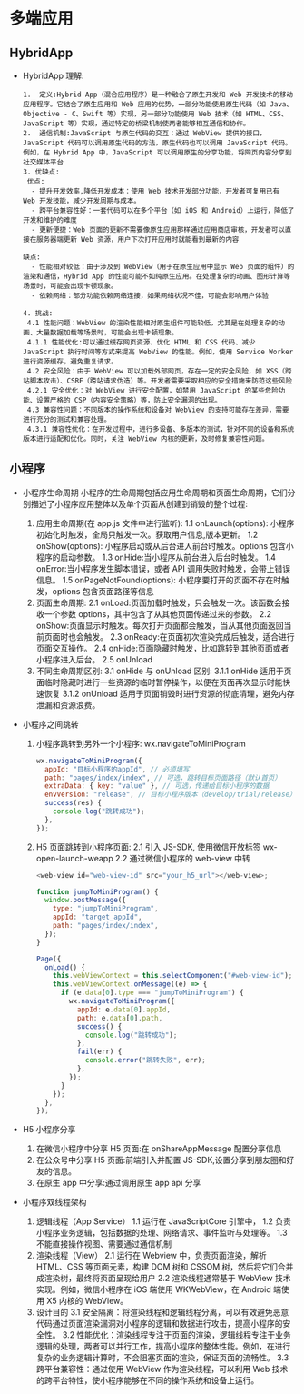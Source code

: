 <!--
 * @Author: TerryMin
 * @Date: 2025-01-07 11:13:52
 * @LastEditors: TerryMin
 * @LastEditTime: 2025-03-13 17:53:29
 * @Description: file not
-->

# 多端应用

## HybridApp

- HybridApp 理解:

      1.  定义:Hybrid App（混合应用程序）是一种融合了原生开发和 Web 开发技术的移动应用程序。它结合了原生应用和 Web 应用的优势，一部分功能使用原生代码（如 Java、Objective - C、Swift 等）实现，另一部分功能使用 Web 技术（如 HTML、CSS、JavaScript 等）实现，通过特定的桥梁机制使两者能够相互通信和协作。
      2.  通信机制:JavaScript 与原生代码的交互：通过 WebView 提供的接口，JavaScript 代码可以调用原生代码的方法，原生代码也可以调用 JavaScript 代码。例如，在 Hybrid App 中，JavaScript 可以调用原生的分享功能，将网页内容分享到社交媒体平台
      3. 优缺点:
       优点:
        - 提升开发效率,降低开发成本：使用 Web 技术开发部分功能，开发者可复用已有 Web 开发技能，减少开发周期与成本。
        - 跨平台兼容性好：一套代码可以在多个平台（如 iOS 和 Android）上运行，降低了开发和维护的难度
        - 更新便捷：Web 页面的更新不需要像原生应用那样通过应用商店审核，开发者可以直接在服务器端更新 Web 资源，用户下次打开应用时就能看到最新的内容

      缺点:
        - 性能相对较低：由于涉及到 WebView（用于在原生应用中显示 Web 页面的组件）的渲染和通信，Hybrid App 的性能可能不如纯原生应用。在处理复杂的动画、图形计算等场景时，可能会出现卡顿现象。
        - 依赖网络：部分功能依赖网络连接，如果网络状况不佳，可能会影响用户体验

      4. 挑战:
       4.1 性能问题：WebView 的渲染性能相对原生组件可能较低，尤其是在处理复杂的动画、大量数据加载等场景时，可能会出现卡顿现象。
       4.1.1 性能优化:可以通过缓存网页资源、优化 HTML 和 CSS 代码、减少 JavaScript 执行时间等方式来提高 WebView 的性能。例如，使用 Service Worker 进行资源缓存，避免重复请求。
       4.2 安全风险：由于 WebView 可以加载外部网页，存在一定的安全风险，如 XSS（跨站脚本攻击）、CSRF（跨站请求伪造）等。开发者需要采取相应的安全措施来防范这些风险
       4.2.1 安全优化：对 WebView 进行安全配置，如禁用 JavaScript 的某些危险功能、设置严格的 CSP（内容安全策略）等，防止安全漏洞的出现。
       4.3 兼容性问题：不同版本的操作系统和设备对 WebView 的支持可能存在差异，需要进行充分的测试和兼容处理。
       4.3.1 兼容性优化：在开发过程中，进行多设备、多版本的测试，针对不同的设备和系统版本进行适配和优化。同时，关注 WebView 内核的更新，及时修复兼容性问题。

## 小程序

- 小程序生命周期
  小程序的生命周期包括应用生命周期和页面生命周期，它们分别描述了小程序应用整体以及单个页面从创建到销毁的整个过程:

  1.  应用生命周期(在 app.js 文件中进行监听):
      1.1 onLaunch(options): 小程序初始化时触发，全局只触发一次。获取用户信息,版本更新。
      1.2 onShow(options): 小程序启动或从后台进入前台时触发。options 包含小程序的启动参数。
      1.3 onHide:当小程序从前台进入后台时触发。
      1.4 onError:当小程序发生脚本错误，或者 API 调用失败时触发，会带上错误信息。
      1.5 onPageNotFound(options): 小程序要打开的页面不存在时触发，options 包含页面路径等信息
  2.  页面生命周期:
      2.1 onLoad:页面加载时触发，只会触发一次。该函数会接收一个参数 options，其中包含了从其他页面传递过来的参数。
      2.2 onShow:页面显示时触发。每次打开页面都会触发，当从其他页面返回当前页面时也会触发。
      2.3 onReady:在页面初次渲染完成后触发，适合进行页面交互操作。
      2.4 onHide:页面隐藏时触发，比如跳转到其他页面或者小程序进入后台。
      2.5 onUnload
  3.  不同生命周期区别:
      3.1 onHide 与 onUnload 区别:
      3.1.1 onHide 适用于页面临时隐藏时进行一些资源的临时暂停操作，以便在页面再次显示时能快速恢复
      3.1.2 onUnload 适用于页面销毁时进行资源的彻底清理，避免内存泄漏和资源浪费。

- 小程序之间跳转

  1.  小程序跳转到另外一个小程序: wx.navigateToMiniProgram

      ```js
      wx.navigateToMiniProgram({
        appId: "目标小程序的appId", // 必须填写
        path: "pages/index/index", // 可选，跳转目标页面路径（默认首页）
        extraData: { key: "value" }, // 可选，传递给目标小程序的数据
        envVersion: "release", // 目标小程序版本（develop/trial/release）
        success(res) {
          console.log("跳转成功");
        },
      });
      ```

  2.  H5 页面跳转到小程序页面:
      2.1 引入 JS-SDK, 使用微信开放标签 wx-open-launch-weapp
      2.2 通过微信小程序的 web-view 中转

      ```js
      <web-view id="web-view-id" src="your_h5_url"></web-view>;

      function jumpToMiniProgram() {
        window.postMessage({
          type: "jumpToMiniProgram",
          appId: "target_appId",
          path: "pages/index/index",
        });
      }

      Page({
        onLoad() {
          this.webViewContext = this.selectComponent("#web-view-id");
          this.webViewContext.onMessage((e) => {
            if (e.data[0].type === "jumpToMiniProgram") {
              wx.navigateToMiniProgram({
                appId: e.data[0].appId,
                path: e.data[0].path,
                success() {
                  console.log("跳转成功");
                },
                fail(err) {
                  console.error("跳转失败", err);
                },
              });
            }
          });
        },
      });
      ```

- H5 小程序分享

  1.  在微信小程序中分享 H5 页面:在 onShareAppMessage 配置分享信息
  2.  在公众号中分享 H5 页面:前端引入并配置 JS-SDK,设置分享到朋友圈和好友的信息。
  3.  在原生 app 中分享:通过调用原生 app api 分享

- 小程序双线程架构

  1.  逻辑线程（App Service）
      1.1 运行在 JavaScriptCore 引擎中，
      1.2 负责小程序业务逻辑，包括数据的处理、网络请求、事件监听与处理等。
      1.3 不能直接操作视图、需要通过通信机制
  2.  渲染线程（View）
      2.1 运行在 Webview 中，负责页面渲染，解析 HTML、CSS 等页面元素，构建 DOM 树和 CSSOM 树，然后将它们合并成渲染树，最终将页面呈现给用户
      2.2 渲染线程通常基于 WebView 技术实现。例如，微信小程序在 iOS 端使用 WKWebView，在 Android 端使用 X5 内核的 WebView。
  3.  设计目的
      3.1 安全隔离：将渲染线程和逻辑线程分离，可以有效避免恶意代码通过页面渲染漏洞对小程序的逻辑和数据进行攻击，提高小程序的安全性。
      3.2 性能优化：渲染线程专注于页面的渲染，逻辑线程专注于业务逻辑的处理，两者可以并行工作，提高小程序的整体性能。例如，在进行复杂的业务逻辑计算时，不会阻塞页面的渲染，保证页面的流畅性。
      3.3 跨平台兼容性：通过使用 WebView 作为渲染线程，可以利用 Web 技术的跨平台特性，使小程序能够在不同的操作系统和设备上运行。
